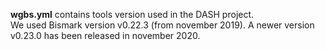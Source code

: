 
**wgbs.yml** contains tools version used in the DASH project.  
We used Bismark version v0.22.3 (from november 2019). A newer version v0.23.0 has been released in november 2020.  

